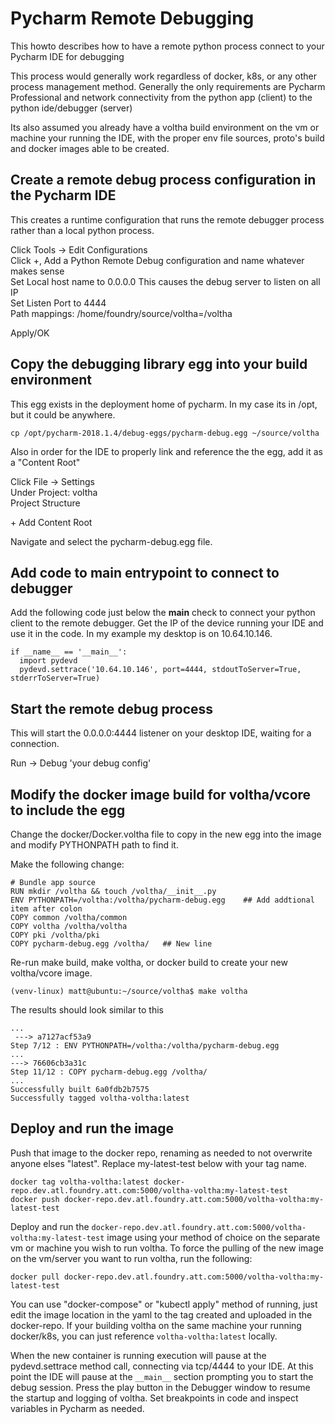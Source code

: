 
# Pycharm Remote Debugging

This howto describes how to have a remote python process connect to your Pycharm IDE for debugging

This process would generally work regardless of docker, k8s, or any other process management method.
Generally the only requirements are Pycharm Professional and network connectivity from the python app
(client) to the python ide/debugger (server)

Its also assumed you already have a voltha build environment on the vm or machine your running the IDE,
with the proper env file sources, proto's build and docker images able to be created.



## Create a remote debug process configuration in the Pycharm IDE

This creates a runtime configuration that runs the remote debugger process rather than a local python process.

Click Tools -> Edit Configurations  
Click +, Add a Python Remote Debug configuration and name whatever makes sense  
Set Local host name to 0.0.0.0   This causes the debug server to listen on all IP  
Set Listen Port to 4444  
Path mappings: /home/foundry/source/voltha=/voltha   

Apply/OK  



## Copy the debugging library egg into your build environment

This egg exists in the deployment home of pycharm.  In my case its in /opt, but it could be anywhere.

~~~
cp /opt/pycharm-2018.1.4/debug-eggs/pycharm-debug.egg ~/source/voltha
~~~

Also in order for the IDE to properly link and reference the the egg, add it as a "Content Root"

Click File -> Settings  
Under Project: voltha  
  Project Structure  

 \+ Add Content Root

Navigate and select the pycharm-debug.egg file.



## Add code to main entrypoint to connect to debugger

Add the following code just below the __main__ check to connect your python client to the remote debugger.
Get the IP of the device running your IDE and use it in the code.  In my example my desktop is on 10.64.10.146.

~~~
if __name__ == '__main__':  
  import pydevd  
  pydevd.settrace('10.64.10.146', port=4444, stdoutToServer=True, stderrToServer=True)  
~~~


## Start the remote debug process 

This will start the 0.0.0.0:4444 listener on your desktop IDE, waiting for a connection.

Run -> Debug 'your debug config'  



## Modify the docker image build for voltha/vcore to include the egg

Change the docker/Docker.voltha file to copy in the new egg into the image and modify PYTHONPATH path to find it.  

Make the following change:  

~~~
# Bundle app source  
RUN mkdir /voltha && touch /voltha/__init__.py  
ENV PYTHONPATH=/voltha:/voltha/pycharm-debug.egg    ## Add addtional item after colon  
COPY common /voltha/common  
COPY voltha /voltha/voltha  
COPY pki /voltha/pki  
COPY pycharm-debug.egg /voltha/   ## New line  
~~~

Re-run make build, make voltha, or docker build to create your new voltha/vcore image.   

~~~
(venv-linux) matt@ubuntu:~/source/voltha$ make voltha
~~~

The results should look similar to this

~~~
...
 ---> a7127acf53a9
Step 7/12 : ENV PYTHONPATH=/voltha:/voltha/pycharm-debug.egg
...
---> 76606cb3a31c
Step 11/12 : COPY pycharm-debug.egg /voltha/
...
Successfully built 6a0fdb2b7575
Successfully tagged voltha-voltha:latest
~~~

## Deploy and run the image

Push that image to the docker repo, renaming as needed to not overwrite anyone elses "latest".  Replace my-latest-test below with your tag name.

~~~
docker tag voltha-voltha:latest docker-repo.dev.atl.foundry.att.com:5000/voltha-voltha:my-latest-test
docker push docker-repo.dev.atl.foundry.att.com:5000/voltha-voltha:my-latest-test
~~~

Deploy and run the `docker-repo.dev.atl.foundry.att.com:5000/voltha-voltha:my-latest-test` image using your method of choice on the separate vm or machine you wish to run voltha.  To force the pulling of the new image on the vm/server you want to run voltha, run the following:

~~~
docker pull docker-repo.dev.atl.foundry.att.com:5000/voltha-voltha:my-latest-test
~~~

You can use "docker-compose" or "kubectl apply" method of running, just edit the image location in the yaml to the tag created and uploaded in the docker-repo.  If your building voltha on the same machine your running docker/k8s, you can just reference `voltha-voltha:latest` locally.

When the new container is running execution will pause at the pydevd.settrace method call, connecting via tcp/4444 to your IDE.  At this point the IDE will pause at the `__main__` section prompting you to start the debug session.   Press the play button in the Debugger window to resume the startup and logging of voltha.   Set breakpoints in code and inspect variables in Pycharm as needed.



